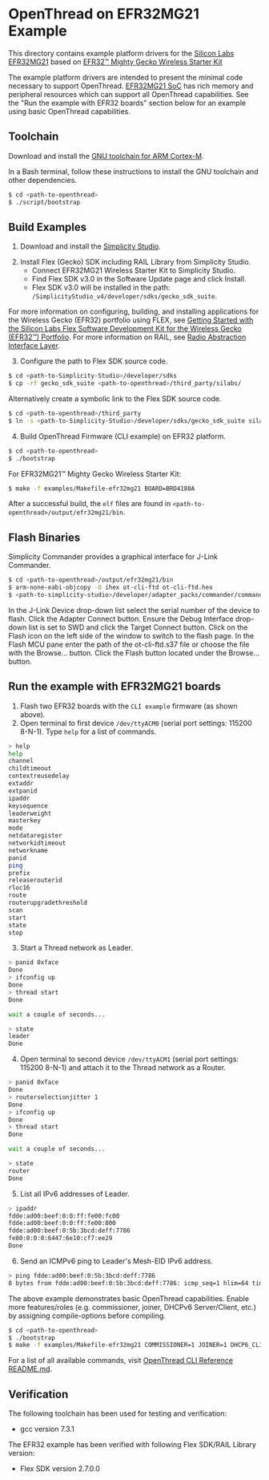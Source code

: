 # OpenThread on EFR32MG21 Example

This directory contains example platform drivers for the [Silicon Labs EFR32MG21][efr32mg] based on [EFR32™ Mighty Gecko Wireless Starter Kit][slwstk6000b]

[efr32mg]: http://www.silabs.com/products/wireless/mesh-networking/efr32mg-mighty-gecko-zigbee-thread-soc
[slwstk6000b]: http://www.silabs.com/products/development-tools/wireless/mesh-networking/mighty-gecko-starter-kit

The example platform drivers are intended to present the minimal code necessary to support OpenThread. [EFR32MG21 SoC][efr32mg21] has rich memory and peripheral resources which can support all OpenThread capabilities. See the "Run the example with EFR32 boards" section below for an example using basic OpenThread capabilities.

[efr32mg21]: https://www.silabs.com/products/wireless/mesh-networking/series-2-efr32-mighty-gecko-zigbee-thread-soc/device.efr32mg21a020f768im32

## Toolchain

Download and install the [GNU toolchain for ARM Cortex-M][gnu-toolchain].

[gnu-toolchain]: https://developer.arm.com/open-source/gnu-toolchain/gnu-rm

In a Bash terminal, follow these instructions to install the GNU toolchain and other dependencies.

```bash
$ cd <path-to-openthread>
$ ./script/bootstrap
```

## Build Examples

1. Download and install the [Simplicity Studio][simplicity_studio].

[simplicity_studio]: http://www.silabs.com/products/development-tools/software/simplicity-studio

2. Install Flex (Gecko) SDK including RAIL Library from Simplicity Studio.
   - Connect EFR32MG21 Wireless Starter Kit to Simplicity Studio.
   - Find Flex SDK v3.0 in the Software Update page and click Install.
   - Flex SDK v3.0 will be installed in the path: `/SimplicityStudio_v4/developer/sdks/gecko_sdk_suite`.

For more information on configuring, building, and installing applications for the Wireless Gecko (EFR32) portfolio using FLEX, see [Getting Started with the Silicon Labs Flex Software Development Kit for the Wireless Gecko (EFR32™) Portfolio][qsg138]. For more information on RAIL, see [Radio Abstraction Interface Layer][rail].

[qsg138]: https://www.silabs.com/documents/public/quick-start-guides/qsg138-flex-efr32.pdf
[rail]: http://www.silabs.com/products/development-tools/software/radio-abstraction-interface-layer-sdk

3. Configure the path to Flex SDK source code.

```bash
$ cd <path-to-Simplicity-Studio>/developer/sdks
$ cp -rf gecko_sdk_suite <path-to-openthread>/third_party/silabs/
```

Alternatively create a symbolic link to the Flex SDK source code.

```bash
$ cd <path-to-openthread>/third_party
$ ln -s <path-to-Simplicity-Studio>/developer/sdks/gecko_sdk_suite silabs/gecko_sdk_suite
```

4. Build OpenThread Firmware (CLI example) on EFR32 platform.

```bash
$ cd <path-to-openthread>
$ ./bootstrap
```

For EFR32MG21™ Mighty Gecko Wireless Starter Kit:

```bash
$ make -f examples/Makefile-efr32mg21 BOARD=BRD4180A
```

After a successful build, the `elf` files are found in `<path-to-openthread>/output/efr32mg21/bin`.

## Flash Binaries

Simplicity Commander provides a graphical interface for J-Link Commander.

```bash
$ cd <path-to-openthread>/output/efr32mg21/bin
$ arm-none-eabi-objcopy -O ihex ot-cli-ftd ot-cli-ftd.hex
$ <path-to-simplicity-studio>/developer/adapter_packs/commander/commander
```

In the J-Link Device drop-down list select the serial number of the device to flash. Click the Adapter Connect button. Ensure the Debug Interface drop-down list is set to SWD and click the Target Connect button. Click on the Flash icon on the left side of the window to switch to the flash page. In the Flash MCU pane enter the path of the ot-cli-ftd.s37 file or choose the file with the Browse... button. Click the Flash button located under the Browse... button.

## Run the example with EFR32MG21 boards

1. Flash two EFR32 boards with the `CLI example` firmware (as shown above).
2. Open terminal to first device `/dev/ttyACM0` (serial port settings: 115200 8-N-1). Type `help` for a list of commands.

```bash
> help
help
channel
childtimeout
contextreusedelay
extaddr
extpanid
ipaddr
keysequence
leaderweight
masterkey
mode
netdataregister
networkidtimeout
networkname
panid
ping
prefix
releaserouterid
rloc16
route
routerupgradethreshold
scan
start
state
stop
```

3. Start a Thread network as Leader.

```bash
> panid 0xface
Done
> ifconfig up
Done
> thread start
Done

wait a couple of seconds...

> state
leader
Done
```

4. Open terminal to second device `/dev/ttyACM1` (serial port settings: 115200 8-N-1) and attach it to the Thread network as a Router.

```bash
> panid 0xface
Done
> routerselectionjitter 1
Done
> ifconfig up
Done
> thread start
Done

wait a couple of seconds...

> state
router
Done
```

5. List all IPv6 addresses of Leader.

```bash
> ipaddr
fdde:ad00:beef:0:0:ff:fe00:fc00
fdde:ad00:beef:0:0:ff:fe00:800
fdde:ad00:beef:0:5b:3bcd:deff:7786
fe80:0:0:0:6447:6e10:cf7:ee29
Done
```

6. Send an ICMPv6 ping to Leader's Mesh-EID IPv6 address.

```bash
> ping fdde:ad00:beef:0:5b:3bcd:deff:7786
8 bytes from fdde:ad00:beef:0:5b:3bcd:deff:7786: icmp_seq=1 hlim=64 time=24ms
```

The above example demonstrates basic OpenThread capabilities. Enable more features/roles (e.g. commissioner, joiner, DHCPv6 Server/Client, etc.) by assigning compile-options before compiling.

```bash
$ cd <path-to-openthread>
$ ./bootstrap
$ make -f examples/Makefile-efr32mg21 COMMISSIONER=1 JOINER=1 DHCP6_CLIENT=1 DHCP6_SERVER=1
```

For a list of all available commands, visit [OpenThread CLI Reference README.md][cli].

[cli]: https://github.com/openthread/openthread/blob/master/src/cli/README.md

## Verification

The following toolchain has been used for testing and verification:

- gcc version 7.3.1

The EFR32 example has been verified with following Flex SDK/RAIL Library version:

- Flex SDK version 2.7.0.0
